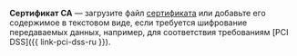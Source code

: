 
**Сертификат CA** — загрузите файл [сертификата](../../../../../managed-opensearch/operations/connect.md#ssl-certificate) или добавьте его содержимое в текстовом виде, если требуется шифрование передаваемых данных, например, для соответствия требованиям [PCI DSS]({{ link-pci-dss-ru }}).

